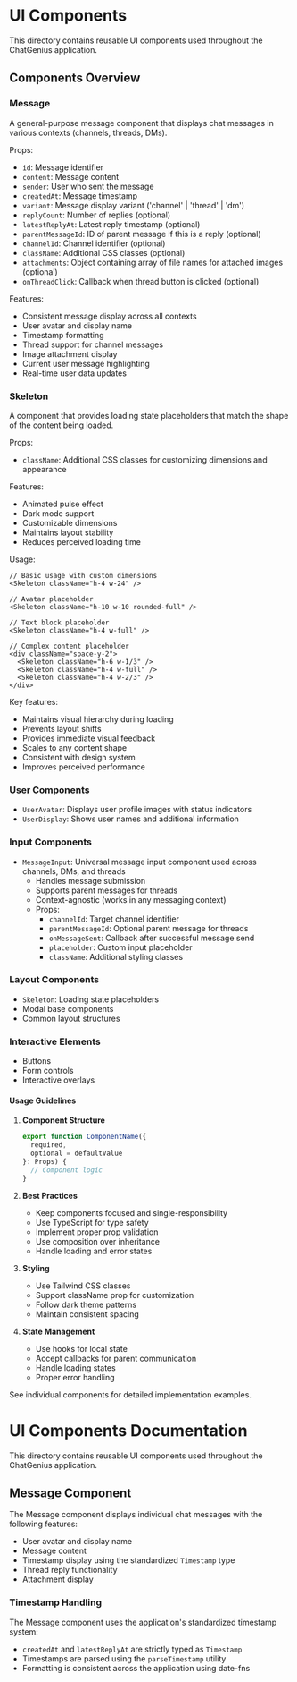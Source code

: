 # UI Components

This directory contains reusable UI components used throughout the ChatGenius application.

## Components Overview

### Message
A general-purpose message component that displays chat messages in various contexts (channels, threads, DMs).

Props:
- `id`: Message identifier
- `content`: Message content
- `sender`: User who sent the message
- `createdAt`: Message timestamp
- `variant`: Message display variant ('channel' | 'thread' | 'dm')
- `replyCount`: Number of replies (optional)
- `latestReplyAt`: Latest reply timestamp (optional)
- `parentMessageId`: ID of parent message if this is a reply (optional)
- `channelId`: Channel identifier (optional)
- `className`: Additional CSS classes (optional)
- `attachments`: Object containing array of file names for attached images (optional)
- `onThreadClick`: Callback when thread button is clicked (optional)

Features:
- Consistent message display across all contexts
- User avatar and display name
- Timestamp formatting
- Thread support for channel messages
- Image attachment display
- Current user message highlighting
- Real-time user data updates

### Skeleton
A component that provides loading state placeholders that match the shape of the content being loaded.

Props:
- `className`: Additional CSS classes for customizing dimensions and appearance

Features:
- Animated pulse effect
- Dark mode support
- Customizable dimensions
- Maintains layout stability
- Reduces perceived loading time

Usage:
```tsx
// Basic usage with custom dimensions
<Skeleton className="h-4 w-24" />

// Avatar placeholder
<Skeleton className="h-10 w-10 rounded-full" />

// Text block placeholder
<Skeleton className="h-4 w-full" />

// Complex content placeholder
<div className="space-y-2">
  <Skeleton className="h-6 w-1/3" />
  <Skeleton className="h-4 w-full" />
  <Skeleton className="h-4 w-2/3" />
</div>
```

Key features:
- Maintains visual hierarchy during loading
- Prevents layout shifts
- Provides immediate visual feedback
- Scales to any content shape
- Consistent with design system
- Improves perceived performance

### User Components
- `UserAvatar`: Displays user profile images with status indicators
- `UserDisplay`: Shows user names and additional information

### Input Components
- `MessageInput`: Universal message input component used across channels, DMs, and threads
  - Handles message submission
  - Supports parent messages for threads
  - Context-agnostic (works in any messaging context)
  - Props:
    - `channelId`: Target channel identifier
    - `parentMessageId`: Optional parent message for threads
    - `onMessageSent`: Callback after successful message send
    - `placeholder`: Custom input placeholder
    - `className`: Additional styling classes

### Layout Components
- `Skeleton`: Loading state placeholders
- Modal base components
- Common layout structures

### Interactive Elements
- Buttons
- Form controls
- Interactive overlays

#### Usage Guidelines

1. **Component Structure**
   ```typescript
   export function ComponentName({ 
     required,
     optional = defaultValue 
   }: Props) {
     // Component logic
   }
   ```

2. **Best Practices**
   - Keep components focused and single-responsibility
   - Use TypeScript for type safety
   - Implement proper prop validation
   - Use composition over inheritance
   - Handle loading and error states

3. **Styling**
   - Use Tailwind CSS classes
   - Support className prop for customization
   - Follow dark theme patterns
   - Maintain consistent spacing

4. **State Management**
   - Use hooks for local state
   - Accept callbacks for parent communication
   - Handle loading states
   - Proper error handling

See individual components for detailed implementation examples. 

# UI Components Documentation

This directory contains reusable UI components used throughout the ChatGenius application.

## Message Component

The Message component displays individual chat messages with the following features:
- User avatar and display name
- Message content
- Timestamp display using the standardized `Timestamp` type
- Thread reply functionality
- Attachment display

### Timestamp Handling
The Message component uses the application's standardized timestamp system:
- `createdAt` and `latestReplyAt` are strictly typed as `Timestamp`
- Timestamps are parsed using the `parseTimestamp` utility
- Formatting is consistent across the application using date-fns
